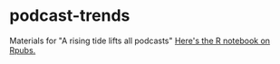 # podcast-trends
Materials for "A rising tide lifts all podcasts"
[Here's the R notebook on Rpubs.](http://rpubs.com/apalbright/podcast-release-trends)

